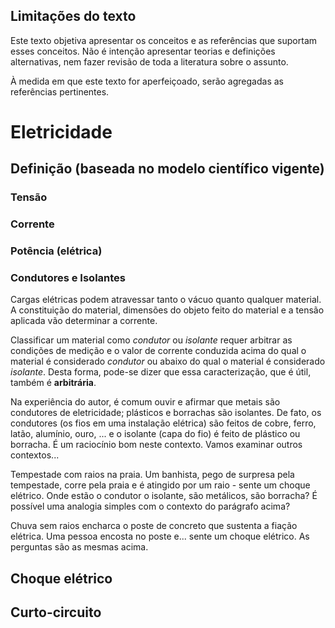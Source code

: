 ## Limitações do texto

Este texto objetiva apresentar os conceitos e as referências que suportam esses conceitos. Não é intenção apresentar teorias e definições alternativas, nem fazer revisão de toda a literatura sobre o assunto.

À medida em que este texto for aperfeiçoado, serão agregadas as referências pertinentes.

# Eletricidade

## Definição (baseada no modelo científico vigente)

### Tensão 

### Corrente

### Potência (elétrica)

### Condutores e Isolantes

Cargas elétricas podem atravessar tanto o vácuo quanto qualquer material. A constituição do material, dimensões do objeto feito do material e a tensão aplicada vão determinar a corrente.

Classificar um material como *condutor* ou *isolante* requer arbitrar as condições de medição e o valor de corrente conduzida acima do qual o material é considerado *condutor* ou abaixo do qual o material é considerado *isolante*. Desta forma, pode-se dizer que essa caracterização, que é útil, também é **arbitrária**.

Na experiência do autor, é comum ouvir e afirmar que metais são condutores de eletricidade; plásticos e borrachas são isolantes. De fato, os condutores (os fios em uma instalação elétrica) são feitos de cobre, ferro, latão, alumínio, ouro, ... e o isolante (capa do fio) é feito de plástico ou borracha. É um raciocínio bom neste contexto. Vamos examinar outros contextos...

Tempestade com raios na praia. Um banhista, pego de surpresa pela tempestade, corre pela praia e é atingido por um raio - sente um choque elétrico. Onde estão o condutor o isolante, são metálicos, são borracha? É possível uma analogia simples com o contexto do parágrafo acima?

Chuva sem raios encharca o poste de concreto que sustenta a fiação elétrica. Uma pessoa encosta no poste e... sente um choque elétrico. As perguntas são as mesmas acima.

## Choque elétrico

## Curto-circuito




